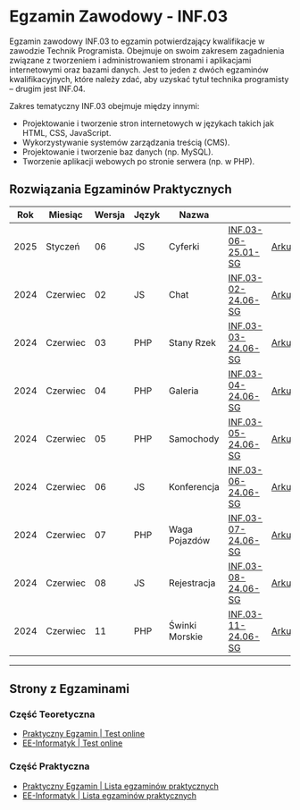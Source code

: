 # Egzamin Zawodowy - INF.03

Egzamin zawodowy INF.03 to egzamin potwierdzający kwalifikacje w zawodzie Technik Programista. Obejmuje on swoim zakresem zagadnienia związane z tworzeniem i administrowaniem stronami i aplikacjami internetowymi oraz bazami danych. Jest to jeden z dwóch egzaminów kwalifikacyjnych, które należy zdać, aby uzyskać tytuł technika programisty – drugim jest INF.04.

Zakres tematyczny INF.03 obejmuje między innymi:

- Projektowanie i tworzenie stron internetowych w językach takich jak HTML, CSS, JavaScript.
- Wykorzystywanie systemów zarządzania treścią (CMS).
- Projektowanie i tworzenie baz danych (np. MySQL).
- Tworzenie aplikacji webowych po stronie serwera (np. w PHP).

## Rozwiązania Egzaminów Praktycznych

| Rok  | Miesiąc  | Wersja | Język | Nazwa          |                                         |                                                            |                                      |
| ---- | -------- | ------ | ----- | -------------- | --------------------------------------- | ---------------------------------------------------------- | ------------------------------------ |
| 2025 | Styczeń  | 06     | JS    | Cyferki        | [INF.03-06-25.01-SG](inf_03_2025_01_06) | [Arkusz](inf_03_2025_01_06/inf_03_2025_01_06_SG_kolor.pdf) | [Pliki](inf_03_2025_01_06/pliki.zip) |
| 2024 | Czerwiec | 02     | JS    | Chat           | [INF.03-02-24.06-SG](inf_03_2024_06_02) | [Arkusz](inf_03_2024_06_02/inf_03_2024_06_02_SG_kolor.pdf) | [Pliki](inf_03_2024_06_02/pliki.zip) |
| 2024 | Czerwiec | 03     | PHP   | Stany Rzek     | [INF.03-03-24.06-SG](inf_03_2024_06_03) | [Arkusz](inf_03_2024_06_03/inf_03_2024_06_03_SG_kolor.pdf) | [Pliki](inf_03_2024_06_03/pliki.zip) |
| 2024 | Czerwiec | 04     | PHP   | Galeria        | [INF.03-04-24.06-SG](inf_03_2024_06_04) | [Arkusz](inf_03_2024_06_04/inf_03_2024_06_04_SG_kolor.pdf) | [Pliki](inf_03_2024_06_04/pliki.zip) |
| 2024 | Czerwiec | 05     | PHP   | Samochody      | [INF.03-05-24.06-SG](inf_03_2024_06_05) | [Arkusz](inf_03_2024_06_05/inf_03_2024_06_05_SG_kolor.pdf) | [Pliki](inf_03_2024_06_05/pliki.zip) |
| 2024 | Czerwiec | 06     | JS    | Konferencja    | [INF.03-06-24.06-SG](inf_03_2024_06_06) | [Arkusz](inf_03_2024_06_06/inf_03_2024_06_06_SG_kolor.pdf) | [Pliki](inf_03_2024_06_06/pliki.zip) |
| 2024 | Czerwiec | 07     | PHP   | Waga Pojazdów  | [INF.03-07-24.06-SG](inf_03_2024_06_07) | [Arkusz](inf_03_2024_06_07/inf_03_2024_06_07_SG_kolor.pdf) | [Pliki](inf_03_2024_06_07/pliki.zip) |
| 2024 | Czerwiec | 08     | JS    | Rejestracja    | [INF.03-08-24.06-SG](inf_03_2024_06_08) | [Arkusz](inf_03_2024_06_08/inf_03_2024_06_08_SG_kolor.pdf) | [Pliki](inf_03_2024_06_08/pliki.zip) |
| 2024 | Czerwiec | 11     | PHP   | Świnki Morskie | [INF.03-11-24.06-SG](inf_03_2024_06_11) | [Arkusz](inf_03_2024_06_11/inf_03_2024_06_11_SG_kolor.pdf) | [Pliki](inf_03_2024_06_11/pliki.zip) |

---

## Strony z Egzaminami

### Część Teoretyczna

- [Praktyczny Egzamin | Test online](https://www.praktycznyegzamin.pl/inf03ee09e14/teoria/)
- [EE-Informatyk | Test online](https://ee-informatyk.pl/inf03-ee09/test-online/)

### Część Praktyczna

- [Praktyczny Egzamin | Lista egzaminów praktycznych](https://www.praktycznyegzamin.pl/inf03ee09e14/praktyka/)
- [EE-Informatyk | Lista egzaminów praktycznych](https://ee-informatyk.pl/inf03-ee09/praktyka/)
